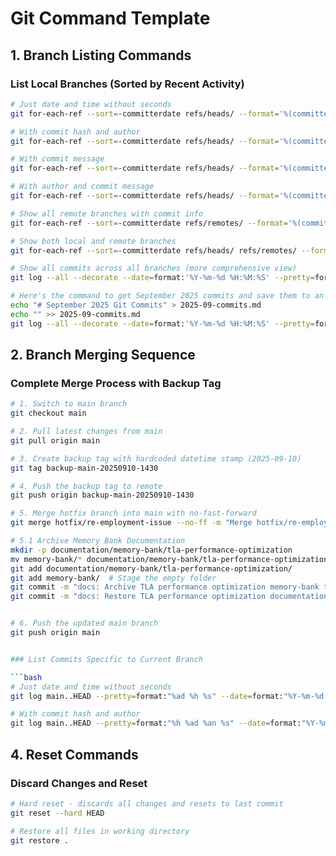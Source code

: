 # Git Command Template

## 1. Branch Listing Commands

### List Local Branches (Sorted by Recent Activity)

```bash
# Just date and time without seconds
git for-each-ref --sort=-committerdate refs/heads/ --format='%(committerdate:format:%Y-%m-%d %H:%M) %(refname:short)'

# With commit hash and author
git for-each-ref --sort=-committerdate refs/heads/ --format='%(committerdate:format:%Y-%m-%d %H:%M:%S) %(refname:short) %(objectname:short) %(authorname)'

# With commit message
git for-each-ref --sort=-committerdate refs/heads/ --format='%(committerdate:format:%Y-%m-%d %H:%M:%S) %(refname:short) %(contents:subject)'

# With author and commit message
git for-each-ref --sort=-committerdate refs/heads/ --format='%(committerdate:format:%Y-%m-%d %H:%M:%S) %(refname:short) %(authorname) %(contents:subject)'

# Show all remote branches with commit info
git for-each-ref --sort=-committerdate refs/remotes/ --format='%(committerdate:format:%Y-%m-%d %H:%M:%S) %(refname:short) %(objectname:short) %(authorname)'

# Show both local and remote branches
git for-each-ref --sort=-committerdate refs/heads/ refs/remotes/ --format='%(committerdate:format:%Y-%m-%d %H:%M:%S) %(refname:short) %(objectname:short) %(authorname)'

# Show all commits across all branches (more comprehensive view)
git log --all --decorate --date=format:'%Y-%m-%d %H:%M:%S' --pretty=format:'%C(green)%ad%C(reset) %C(blue)%an%C(reset) %C(cyan)%D%C(reset) %C(yellow)%h%C(reset) %C(magenta)[%S]%C(reset) %s'

# Here's the command to get September 2025 commits and save them to an MD file:
echo "# September 2025 Git Commits" > 2025-09-commits.md
echo "" >> 2025-09-commits.md
git log --all --decorate --date=format:'%Y-%m-%d %H:%M:%S' --pretty=format:'%C(green)%ad%C(reset) %C(blue)%an%C(reset) %C(cyan)%D%C(reset) %C(yellow)%h%C(reset) %C(magenta)[%S]%C(reset) %s' >> 2025-09-commits.md
```

## 2. Branch Merging Sequence

### Complete Merge Process with Backup Tag

```bash
# 1. Switch to main branch
git checkout main

# 2. Pull latest changes from main
git pull origin main

# 3. Create backup tag with hardcoded datetime stamp (2025-09-10)
git tag backup-main-20250910-1430

# 4. Push the backup tag to remote
git push origin backup-main-20250910-1430

# 5. Merge hotfix branch into main with no-fast-forward
git merge hotfix/re-employment-issue --no-ff -m "Merge hotfix/re-employment-issue into main: Fix re-employment issue"

# 5.1 Archive Memory Bank Documentation
mkdir -p documentation/memory-bank/tla-performance-optimization
mv memory-bank/* documentation/memory-bank/tla-performance-optimization/
git add documentation/memory-bank/tla-performance-optimization/
git add memory-bank/  # Stage the empty folder
git commit -m "docs: Archive TLA performance optimization memory-bank to documentation folder"
git commit -m "docs: Restore TLA performance optimization documentation to memory-bank folder after main branch merge."


# 6. Push the updated main branch
git push origin main


### List Commits Specific to Current Branch

```bash
# Just date and time without seconds
git log main..HEAD --pretty=format:"%ad %h %s" --date=format:"%Y-%m-%d %H:%M"

# With commit hash and author
git log main..HEAD --pretty=format:"%h %ad %an %s" --date=format:"%Y-%m-%d %H:%M"
```

## 4. Reset Commands

### Discard Changes and Reset

```bash
# Hard reset - discards all changes and resets to last commit
git reset --hard HEAD

# Restore all files in working directory
git restore .
```